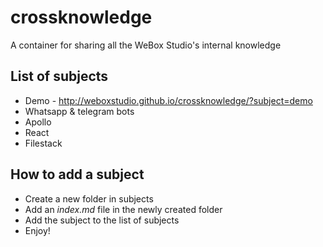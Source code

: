 # crossknowledge
A container for sharing all the WeBox Studio's internal knowledge

## List of subjects
* Demo - http://weboxstudio.github.io/crossknowledge/?subject=demo
* Whatsapp & telegram bots
* Apollo
* React
* Filestack

## How to add a subject
* Create a new folder in subjects
* Add an _index.md_ file in the newly created folder
* Add the subject to the list of subjects
* Enjoy!
